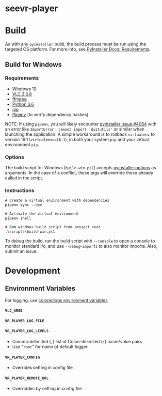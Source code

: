 # seevr-player

# Build

As with any `pyinstaller` build, the build process must be run using the targeted OS platform. For more info, see [PyInstaller Docs: Requirements](https://pyinstaller.readthedocs.io/en/stable/requirements.html?highlight=Windows%20XP#requirements).

## Build for Windows

### Requirements

- Windows 10
- [VLC 3.0.8](https://www.videolan.org/vlc/)
- [ffmpeg](https://ffmpeg.org/)
- [Python 3.6](https://www.python.org/downloads/)
- [pip](https://pip.readthedocs.io/en/stable/installing/)
- [Pipenv](https://pipenv.readthedocs.io/en/latest/install/#installing-pipenv) (to verify dependency hashes)

NOTE: If using `pipenv`, you will likely encounter [pyinstaller issue #4064](https://github.com/pyinstaller/pyinstaller/issues/4064) with an error like `ImportError: cannot import 'distutils'` or similar when launching the application. A simple workaround is to rollback `virtualenv` to version 16.1 (`virtualenv==16.1`), in both your system `pip` and your virtual environment `pip`.

### Options

The build script for Windows (`build-win.ps1`) accepts [pyinstaller options](https://pyinstaller.readthedocs.io/en/stable/usage.html#options) as arguments. In the case of a conflict, these args will override those already called in the script.

### Instructions

```ps
# Create a virtual environment with dependencies
pipenv sync --dev

# Activate the virtual environment
pipenv shell

# Run windows build script from project root
.\scripts\build-win.ps1
```

To debug the build, run the build script with `--console` to open a console to monitor standard i/o, and use `--debug=imports` to also monitor imports. Also, submit an issue.

# Development

## Environment Variables

For logging, use [coloredlogs environment variables](https://coloredlogs.readthedocs.io/en/latest/api.html#environment-variables)

#### `VLC_ARGS`

#### `VR_PLAYER_LOG_FILE`

#### `VR_PLAYER_LOG_LEVELS`

- Comma-delimited (`,`) list of Colon-delimited (`:`) name/value pairs
- Use "`root`" for name of default logger

#### `VR_PLAYER_CONFIG`

- Overrides setting in config file

#### `VR_PLAYER_REMOTE_URL`

- Overridden by setting in config file
